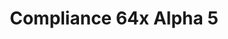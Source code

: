---
layout: post
title: Compliance 64x Alpha 5
permalink: /compliance64x/A5
comments: true
comments-id: 1.16.5-64x-Alpha-5
header-img: https://database.compliancepack.net/images/website/posts/64x/A5.jpg

long_text: Hello everyone! Today, new update with even more additions and tweaks. Like we said last week, new entities have appeared like spiders, slime and even the most loved ghast as well as a brand new log texture and more various tweaks around the pack as always! Enjoy this new update!

download:
  - Java - 1.16.5 (CurseForge):
    - https://www.curseforge.com/minecraft/texture-packs/compliance-64x/files/3278089
  - Java - 1.16.5 (GitHub):
    - https://github.com/Compliance-Resource-Pack/Compliance-Java-64x/releases/download/A5/Compliance-Java-64x-Jappa-Alpha-5.zip
  - Bedrock - 1.16.220 (GitHub):
    - https://github.com/Compliance-Resource-Pack/Compliance-Bedrock-64x/releases/download/alpha-5/Compliance_64x_Bedrock_-_Alpha_5.mcpack
---